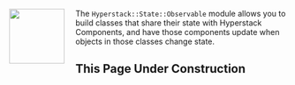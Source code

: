 
<img align="left" width="100" height="100" style="margin-right: 20px" src="https://github.com/hyperstack-org/hyperstack/blob/edge/docs/wip.png?raw=true" /> The `Hyperstack::State::Observable` module allows you to build classes that share their state with Hyperstack Components, and have those components update when objects in those classes change state.

## This Page Under Construction
